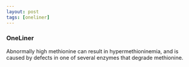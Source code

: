```yaml
---
layout: post
tags: [oneliner]
---
```



### OneLiner

Abnormally high methionine can result in hypermethioninemia,  and is caused by defects in one of several enzymes that degrade methionine.
